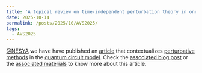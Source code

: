 ```yaml
---
title: 'A topical review on time-independent perturbation theory in one-dimensional quantum systems'
date: 2025-10-14
permalink: /posts/2025/10/AVS2025/
tags:
  - AVS2025
---
```


[@NESYA](https://github.com/NesyaLab) we have have published an [article](https://iopscience.iop.org/article/10.1088/1402-4896/ae0a8f) 
that contextualizes [perturbative methods](https://en.wikipedia.org/wiki/Perturbation_theory) in the [quantum circuit model](https://en.wikipedia.org/wiki/Quantum_circuit).
Check the [associated blog post](https://lavagnaleo.wordpress.com/2025/09/05/perturbation-theory-in-the-qubit-model/) or the [associated materials](https://leonardolavagna.github.io/publication/2025-10-3-PERTURB1) to know more about this article. 
